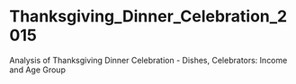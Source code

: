 # Thanksgiving_Dinner_Celebration_2015
Analysis of Thanksgiving Dinner Celebration - Dishes, Celebrators: Income and Age Group
